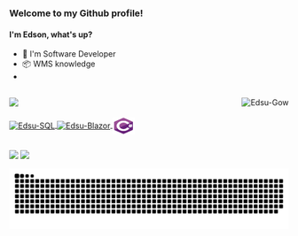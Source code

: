 ### Welcome to my Github profile!
#### I'm Edson, what's up? 


- 🔭 I'm Software Developer
- 📦 WMS knowledge
- 
##


<img align="right" alt="Edsu-Gow" src="https://media.giphy.com/media/S6VGjvmFRu5Qk/giphy.gif?cid=ecf05e47cixekrwv0zcblhkb87m1u4malnyfhej4r9tsbnex&ep=v1_gifs_search&rid=giphy.gif&ct=g">


<div>
  <a href="https://github.com/EdsonEAdriano">
  <img height="180em" src="https://github-readme-stats.vercel.app/api/top-langs/?username=EdsonEAdriano&layout=compact&langs_count=16&theme=dracula"/>
</div>
<div style="display: inline_block"><br>
  <img align="center" alt="Edsu-SQL" height="30" width="40" src="https://cdn.jsdelivr.net/gh/devicons/devicon@latest/icons/azuresqldatabase/azuresqldatabase-original.svg" />
  <img align="center" alt="Edsu-Blazor" height="30" width="40" src="https://cdn.jsdelivr.net/gh/devicons/devicon@latest/icons/blazor/blazor-original.svg" />
  <img align="center" alt="Edsu-Csharp" height="30" width="40" src="https://raw.githubusercontent.com/devicons/devicon/master/icons/csharp/csharp-original.svg">
</div>

##
 
<div> 
  <a href="https://instagram.com/edsu_adriano" target="_blank"><img src="https://img.shields.io/badge/-Instagram-%23E4405F?style=for-the-badge&logo=instagram&logoColor=white" target="_blank"></a>
  <a href="https://www.linkedin.com/in/edson-eurides-adriano-1122591a3" target="_blank"><img src="https://img.shields.io/badge/-LinkedIn-%230077B5?style=for-the-badge&logo=linkedin&logoColor=white" target="_blank"></a> 

  ![Snake animation](https://github.com/EdsonEAdriano/EdsonEAdriano/blob/output/github-contribution-grid-snake.svg)
</div>
